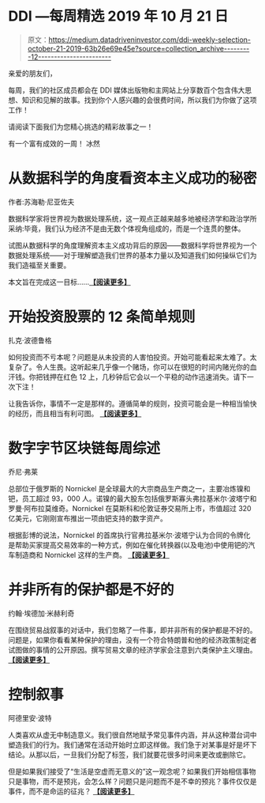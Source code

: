 # DDI —每周精选 2019 年 10 月 21 日

> 原文：<https://medium.datadriveninvestor.com/ddi-weekly-selection-october-21-2019-63b26e69e45e?source=collection_archive---------12----------------------->

亲爱的朋友们，

每周，我们的社区成员都会在 DDI 媒体出版物和主网站上分享数百个包含伟大思想、知识和见解的故事。找到你个人感兴趣的会很费时间，所以我们为你做了这项工作！

请阅读下面我们为您精心挑选的精彩故事之一！

有一个富有成效的一周！
冰然

# 从数据科学的角度看资本主义成功的秘密

作者:苏海勒·尼亚佐夫

数据科学家将世界视为数据处理系统，这一观点正越来越多地被经济学和政治学所采纳:毕竟，我们认为经济不是由无数个体视角组成的，而是一个连贯的整体。

试图从数据科学的角度理解资本主义成功背后的原因——数据科学将世界视为一个数据处理系统——对于理解塑造我们世界的基本力量以及知道我们如何操纵它们为我们造福至关重要。

本文旨在完成这一目标……[**【阅读更多】**](https://www.datadriveninvestor.com/2019/10/18/secret-of-capitalisms-success-from-data-sciences-perspective/)

# 开始投资股票的 12 条简单规则

扎克·波德鲁格

如何投资而不亏本呢？问题是从未投资的人害怕投资。开始可能看起来太难了。太复杂了。令人生畏。这听起来几乎像一个赌场，你可以在很短的时间内赌光你的血汗钱。你把钱押在红色 12 上，几秒钟后它会以一个平稳的动作迅速消失。请下一次下注！

让我告诉你，事情不一定是那样的。遵循简单的规则，投资可能会是一种相当愉快的经历，而且相当有利可图。 [**【阅读更多】**](https://www.datadriveninvestor.com/2019/10/17/12-simple-rules-to-start-investing-in-stocks/)

# 数字字节区块链每周综述

乔尼·弗莱

总部位于俄罗斯的 Nornickel 是全球最大的大宗商品生产商之一，主要冶炼镍和钯，员工超过 93，000 人。诺镍的最大股东包括俄罗斯寡头弗拉基米尔·波塔宁和罗曼·阿布拉莫维奇。Nornickel 在莫斯科和伦敦证券交易所上市，市值超过 320 亿美元，它刚刚宣布推出一项由钯支持的数字资产。​

根据彭博的说法，Nornickel 的首席执行官弗拉基米尔·波塔宁认为合同的令牌化是帮助买家提高交易效率的一种方式，例如在催化转换器(以及电池)中使用钯的汽车制造商和 Nornickel 这样的生产商。 [**【阅读更多】**](https://www.datadriveninvestor.com/2019/10/15/digital-bytes-weekending-12th-october-2019/)

# 并非所有的保护都是不好的

约翰·埃德加·米赫利奇

在围绕贸易战叙事的对话中，我们忽略了一件事，即并非所有的保护都是不好的。问题是，如果你看看某种保护的理由，没有一个符合特朗普和他的经济政策制定者试图做的事情的公开原因。撰写贸易文章的经济学家会注意到六类保护主义理由。 [**【阅读更多】**](https://www.datadriveninvestor.com/2019/10/17/not-all-protection-is-bad/)

# 控制叙事

阿德里安·波特

人类喜欢从虚无中制造意义。我们很自然地赋予常见事件内涵，并从这种潜台词中塑造我们的行为。我们通常在活动开始时立即这样做。我们急于对某事是好是坏下结论。从那以后，一旦我们分配了标签，我们就要花很多时间来更改或删除它。

但是如果我们接受了“生活是空虚而无意义的”这一观念呢？如果我们开始相信事物只是事物，而不是预兆，会怎么样？问题只是问题而不是不幸的预兆？事件仅仅是事件，而不是命运的征兆？ [**【阅读更多】**](https://www.datadriveninvestor.com/2019/10/16/controlling-the-narrative/)